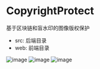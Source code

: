 # CopyrightProtect
基于区块链和盲水印的图像版权保护

- src: 后端目录
- web: 前端目录


![image](https://github.com/Kwizii/CopyrightProtect/assets/115517102/4f8d5150-6da7-4ed0-a35b-bcee4fc60019)
![image](https://github.com/Kwizii/CopyrightProtect/assets/115517102/36ccd375-6fc5-4f92-88b7-1f166a3a5d5c)
![image](https://github.com/Kwizii/CopyrightProtect/assets/115517102/19e5e4eb-e03d-4928-930c-a51a3fa96bd4)
